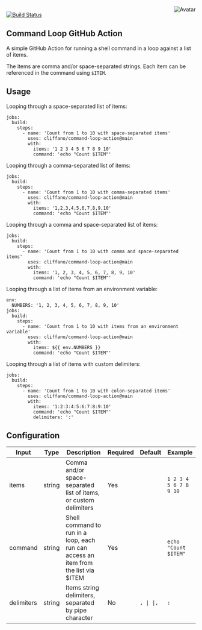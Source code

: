 <img align="right" src="https://raw.github.com/cliffano/command-loop-action/master/avatar.jpg" alt="Avatar"/>

[![Build Status](https://github.com/cliffano/command-loop-action/workflows/CI/badge.svg)](https://github.com/cliffano/command-loop-action/actions?query=workflow%3ACI)
<br/>

Command Loop GitHub Action
--------------------------

A simple GitHub Action for running a shell command in a loop against a list of items.

The items are comma and/or space-separated strings. Each item can be referenced in the command using `$ITEM`.

Usage
-----

Looping through a space-separated list of items:

    jobs:
      build:
        steps:
          - name: 'Count from 1 to 10 with space-separated items'
            uses: cliffano/command-loop-action@main
            with:
              items: '1 2 3 4 5 6 7 8 9 10'
              command: 'echo "Count $ITEM"'

Looping through a comma-separated list of items:

    jobs:
      build:
        steps:
          - name: 'Count from 1 to 10 with comma-separated items'
            uses: cliffano/command-loop-action@main
            with:
              items: '1,2,3,4,5,6,7,8,9,10'
              command: 'echo "Count $ITEM"'

Looping through a comma and space-separated list of items:

    jobs:
      build:
        steps:
          - name: 'Count from 1 to 10 with comma and space-separated items'
            uses: cliffano/command-loop-action@main
            with:
              items: '1, 2, 3, 4, 5, 6, 7, 8, 9, 10'
              command: 'echo "Count $ITEM"'

Looping through a list of items from an environment variable:

    env:
      NUMBERS: '1, 2, 3, 4, 5, 6, 7, 8, 9, 10'
    jobs:
      build:
        steps:
          - name: 'Count from 1 to 10 with items from an environment variable'
            uses: cliffano/command-loop-action@main
            with:
              items: ${{ env.NUMBERS }}
              command: 'echo "Count $ITEM"'

Looping through a list of items with custom delimiters:

    jobs:
      build:
        steps:
          - name: 'Count from 1 to 10 with colon-separated items'
            uses: cliffano/command-loop-action@main
            with:
              items: '1:2:3:4:5:6:7:8:9:10'
              command: 'echo "Count $ITEM"'
              delimiters: ':'

Configuration
-------------

| Input | Type | Description | Required | Default | Example |
|-------|------|-------------|----------|---------|---------|
| items | string | Comma and/or space-separated list of items, or custom delimiters | Yes | | `1 2 3 4 5 6 7 8 9 10` |
| command | string | Shell command to run in a loop, each run can access an item from the list via $ITEM | Yes | |  `echo "Count $ITEM"` |
| delimiters | string | Items string delimiters, separated by pipe character | No | `, \| \|,` | `:` |

